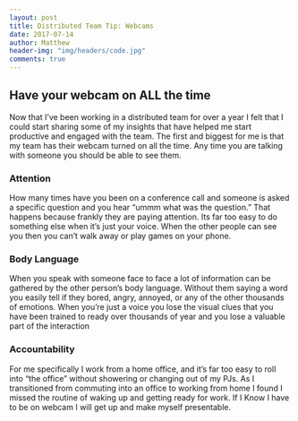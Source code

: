 ```yaml
---
layout: post
title: Distributed Team Tip: Webcams
date: 2017-07-14
author: Matthew
header-img: "img/headers/code.jpg"
comments: true
---
```


## Have your webcam on ALL the time

Now that I’ve been working in a distributed team for over a year I felt that I could start sharing some of my insights that have helped me start productive and engaged with the team. The first and biggest for me is that my team has their webcam turned on all the time. Any time you are talking with someone you should be able to see them.

### Attention
How many times have you been on a conference call and someone is asked a specific question and you hear “ummm what was the question.” That happens because frankly they are paying attention. Its far too easy to do something else when it’s just your voice. When the other people can see you then you can’t walk away or play games on your phone.

### Body Language
When you speak with someone face to face a lot of information can be gathered by the other person’s body language. Without them saying a word you easily tell if they bored, angry, annoyed, or any of the other thousands of emotions. When you’re just a voice you lose the visual clues that you have been trained to ready over thousands of year and you lose a valuable part of the interaction

### Accountability
For me specifically I work from a home office, and it’s far too easy to roll into “the office” without showering or changing out of my PJs. As I transitioned from commuting into an office to working from home I found I missed the routine of waking up and getting ready for work. If I Know I have to be on webcam I will get up and make myself presentable.

